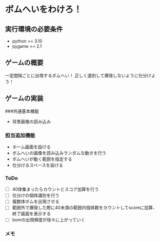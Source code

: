 # ボムへいをわけろ！
## 実行環境の必要条件
* python >= 3.10
* pygame >= 2.1

## ゲームの概要
一定間隔ごとに出現するボムへい！
正しく選別して爆発しないように仕分けよう！

## ゲームの実装
###共通基本機能
* 背景画像の読み込み
### 担当追加機能

* ホーム画面を設ける
* ボムへいの画像を読み込みランダムな動きを行う
* ボムへいが動く範囲を指定する
* 仕分けるスペースを設ける

### ToDo
- [ ] 40体集まったらカウントとスコア加算を行う
- [ ] 仕分けの個体識別を行う
- [ ] 複数体ボムを出現させる
- [ ] 範囲外で爆発した際に40未満の範囲内個体数をカウントしてscoreに加算、終了画面を表示する
- [ ] bomの出現頻度が徐々に上がっていく
### メモ

